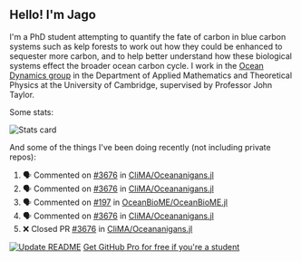 ## Hello! I'm Jago

I'm a PhD student attempting to quantify the fate of carbon in blue carbon systems such as kelp forests to work out how they could be enhanced to sequester more carbon, and to help better understand how these biological systems effect the broader ocean carbon cycle. I work in the <a href="https://www.damtp.cam.ac.uk/user/jrt51/" class="emph">Ocean Dynamics group</a> in the Department of Applied Mathematics and Theoretical Physics at the University of Cambridge, supervised by Professor John Taylor.

Some stats:
<!--
![](https://raw.githubusercontent.com/jagoosw/jagoosw/main/profile-summary-card-output/nord_dark/0-profile-details.svg)
![](https://raw.githubusercontent.com/jagoosw/jagoosw/main/profile-summary-card-output/nord_dark/3-stats.svg)
![](https://raw.githubusercontent.com/jagoosw/jagoosw/main/profile-summary-card-output/nord_dark/4-productive-time.svg)
-->
![Stats card](https://github-readme-stats.vercel.app/api?username=jagoosw&count_private=true&show_icons=true&theme=transparent&hide_title=true&rank_icon=percentile&show=reviews)

And some of the things I've been doing recently (not including private repos):
<!--START_SECTION:activity-->
1. 🗣 Commented on [#3676](https://github.com/CliMA/Oceananigans.jl/pull/3676#issuecomment-2269906091) in [CliMA/Oceananigans.jl](https://github.com/CliMA/Oceananigans.jl)
2. 🗣 Commented on [#3676](https://github.com/CliMA/Oceananigans.jl/pull/3676#issuecomment-2269850308) in [CliMA/Oceananigans.jl](https://github.com/CliMA/Oceananigans.jl)
3. 🗣 Commented on [#197](https://github.com/OceanBioME/OceanBioME.jl/issues/197#issuecomment-2269653857) in [OceanBioME/OceanBioME.jl](https://github.com/OceanBioME/OceanBioME.jl)
4. 🗣 Commented on [#3676](https://github.com/CliMA/Oceananigans.jl/pull/3676#issuecomment-2269534173) in [CliMA/Oceananigans.jl](https://github.com/CliMA/Oceananigans.jl)
5. ❌ Closed PR [#3676](https://github.com/CliMA/Oceananigans.jl/pull/3676) in [CliMA/Oceananigans.jl](https://github.com/CliMA/Oceananigans.jl)
<!--END_SECTION:activity-->


[![Update README](https://github.com/jagoosw/jagoosw/actions/workflows/update-readme.yml/badge.svg)](https://github.com/jagoosw/jagoosw/actions/workflows/update-readme.yml)
[Get GitHub Pro for free if you're a student](https://education.github.com/pack)

